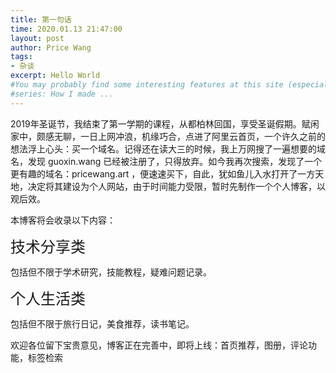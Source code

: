 ```yaml
---
title: 第一句话
time: 2020.01.13 21:47:00
layout: post
author: Price Wang
tags:
- 杂谈
excerpt: Hello World
#You may probably find some interesting features at this site (especially the home page), so this post is served as an introduction of how to implement them.
#series: How I made ...
---
```


2019年圣诞节，我结束了第一学期的课程，从都柏林回国，享受圣诞假期。赋闲家中，颇感无聊，一日上网冲浪，机缘巧合，点进了阿里云首页，一个许久之前的想法浮上心头：买一个域名。记得还在读大三的时候，我上万网搜了一遍想要的域名，发现 guoxin.wang 已经被注册了，只得放弃。如今我再次搜索，发现了一个更有趣的域名：pricewang.art ，便速速买下，自此，犹如鱼儿入水打开了一方天地，决定将其建设为个人网站，由于时间能力受限，暂时先制作一个个人博客，以观后效。

本博客将会收录以下内容：

<font size="5">技术分享类</font>

包括但不限于学术研究，技能教程，疑难问题记录。

<font size="5">个人生活类</font>

包括但不限于旅行日记，美食推荐，读书笔记。

欢迎各位留下宝贵意见，博客正在完善中，即将上线：首页推荐，图册，评论功能，标签检索
